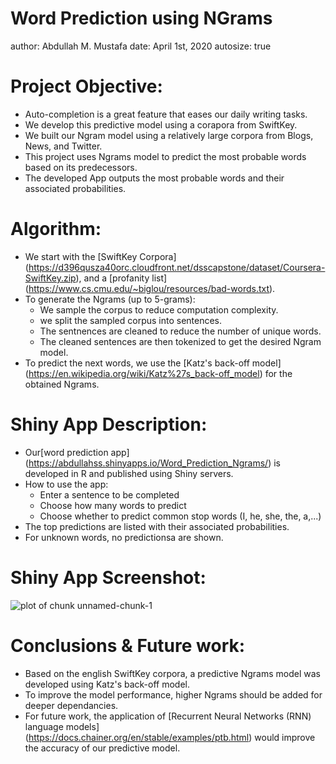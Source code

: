 Word Prediction using NGrams
========================================================
author: Abdullah M. Mustafa
date: April 1st, 2020
autosize: true

Project Objective:
========================================================

- Auto-completion is a great feature that eases our daily writing tasks.
- We develop this predictive model using a corapora from SwiftKey.
- We built our Ngram model using a relatively large corpora from Blogs, News, and Twitter.
- This project uses Ngrams model to predict the most probable words based on its predecessors.
- The developed App outputs the most probable words and their associated probabilities.

Algorithm:
========================================================
- We start with the [SwiftKey Corpora] (https://d396qusza40orc.cloudfront.net/dsscapstone/dataset/Coursera-SwiftKey.zip), and a [profanity list] (https://www.cs.cmu.edu/~biglou/resources/bad-words.txt).
- To generate the Ngrams (up to 5-grams):
    - We sample the corpus to reduce computation complexity.
    - we split the sampled corpus into sentences.
    - The sentnences are cleaned to reduce the number of unique words.
    - The cleaned sentences are then tokenized to get the desired Ngram model.
- To predict the next words, we use the [Katz's back-off model] (https://en.wikipedia.org/wiki/Katz%27s_back-off_model) for the obtained Ngrams.

Shiny App Description:
========================================================
- Our[word prediction app] (https://abdullahss.shinyapps.io/Word_Prediction_Ngrams/) is developed in R and published using Shiny servers.
- How to use the app:
    - Enter a sentence to be completed
    - Choose how many words to predict
    - Choose whether to predict common stop words (I, he, she, the, a,...)
- The top predictions are listed with their associated probabilities.
- For unknown words, no predictionsa are shown.

Shiny App Screenshot:
========================================================    
![plot of chunk unnamed-chunk-1](Word_Prediction_NGrams-figure/unnamed-chunk-1-1.png)

Conclusions & Future work:
========================================================    

- Based on the english SwiftKey corpora, a predictive Ngrams model was developed using Katz's back-off model.
- To improve the model performance, higher Ngrams should be added for deeper dependancies.
- For future work, the application of [Recurrent Neural Networks (RNN) language models] (https://docs.chainer.org/en/stable/examples/ptb.html) would improve the accuracy of our predictive model. 
